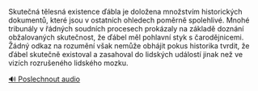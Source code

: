 
Skutečná tělesná existence ďábla je doložena množstvím historických dokumentů, které jsou v ostatních ohledech poměrně spolehlivé. Mnohé tribunály v řádných soudních procesech prokázaly na základě doznání obžalovaných skutečnost, že ďábel měl pohlavní styk s čarodějnicemi. Žádný odkaz na rozumění však nemůže obhájit pokus historika tvrdit, že ďábel skutečně existoval a zasahoval do lidských událostí jinak než ve vizích rozrušeného lidského mozku.

[🔊 Poslechnout audio](/data/7-paragraphs/audio/chapter_19/para_006-Skuten-tlesn-existence-bla-je-doloena-mnos.mp3)
